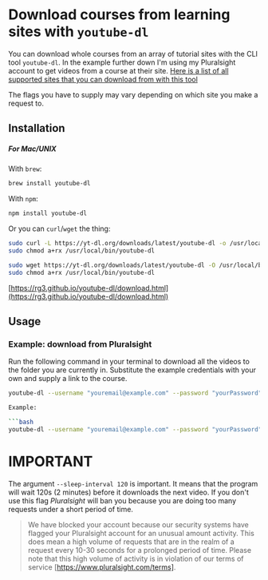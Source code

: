 # Download courses from learning sites with `youtube-dl`

You can download whole courses from an array of tutorial sites with the CLI tool `youtube-dl`. In the example further down I'm using my Pluralsight account to get videos from a course at their site. [Here is a list of all supported sites that you can download from with this tool](https://rg3.github.io/youtube-dl/supportedsites.html)

The flags you have to supply may vary depending on which site you make a request to.

## Installation

##### For **Mac/UNIX**

With `brew`:

```bash
brew install youtube-dl
```

With `npm`:

```bash
npm install youtube-dl
```

Or you can `curl`/`wget` the thing:

```bash
sudo curl -L https://yt-dl.org/downloads/latest/youtube-dl -o /usr/local/bin/youtube-dl
sudo chmod a+rx /usr/local/bin/youtube-dl
```
```bash
sudo wget https://yt-dl.org/downloads/latest/youtube-dl -O /usr/local/bin/youtube-dl
sudo chmod a+rx /usr/local/bin/youtube-dl
```

[https://rg3.github.io/youtube-dl/download.html](https://rg3.github.io/youtube-dl/download.html)

## Usage

### Example: download from **Pluralsight**

Run the following command in your terminal to download all the videos to the folder you are currently in. Substitute the example credentials with your own and supply a link to the course.

```bash
youtube-dl --username "youremail@example.com" --password "yourPassword" --verbose --sleep-interval 120 "link to course"

Example:

```bash
youtube-dl --username "youremail@example.com" --password "yourPassword" --verbose --sleep-interval 120 "https://app.pluralsight.com/library/courses/javascript-fundamentals/"
```

# IMPORTANT
The argument `--sleep-interval 120` is important. It means that the program will wait 120s (2 minutes) before it downloads the next video. If you don't use this flag _Pluralsight_ will ban you because you are doing too many requests under a short period of time.

>We have blocked your account because our security systems have flagged your Pluralsight account for an unusual amount activity. This does mean a high volume of requests that are in the realm of a request every 10-30 seconds for a prolonged period of time. Please note that this high volume of activity is in violation of our terms of service [https://www.pluralsight.com/terms].